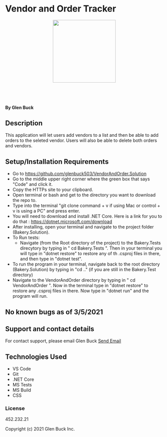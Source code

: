 # Vendor and Order Tracker

<div align="center">
<img src="https://github.com/glenbuck503.png" width="200px" height="auto" >
</div>
<br>
<br>
<br>

#### 

#### By Glen Buck

## Description
This application will let users add vendors to a list and then be able to add orders to the seleted vendor. Users will also be able to delete both orders and vendors.

## Setup/Installation Requirements

- Go to https://github.com/glenbuck503/VendorAndOrder.Solution
- Go to the middle upper right corner where the green box that says "Code" and click it.
- Copy the HTTPs site to your clipboard.
- Open terminal or bash and get to the directory you want to download the repo to.
- Type into the terminal "git clone command + v if using Mac or control + v is using a PC" and press enter.
- You will need to download and install .NET Core. Here is a link for you to do that : https://dotnet.microsoft.com/download
- After installing, open your terminal and navigate to the project folder (Bakery.Solution).
- To Run tests:
  - Navigate (from the Root directory of the project) to the Bakery.Tests direcytory by typing in " cd Bakery.Tests ". Then in your terminal you will type in "dotnet restore" to restore any of th .csproj files in there, and then type in "dotnet test".
- To run the program in your terminal, navigate back to the root directory (Bakery.Solution) by typing in "cd .." (if you are still in the Bakery.Test directory)
- Navigate to the VendorAndOrder directory by typing in " cd VendorAndOrder ". Now in the terminal type in "dotnet restore" to restore any .csproj files in there. Now type in "dotnet run" and the program will run.

## No known bugs as of 3/5/2021

## Support and contact details

For contact support, please email Glen Buck <a href = "mailto: glenbuck@gamil.com">Send Email</a>

## Technologies Used

- VS Code
- Git
- .NET Core
- MS Tests
- MS Build
- CSS


### License

452.232.21

Copyright (c) 2021 Glen Buck Inc.
